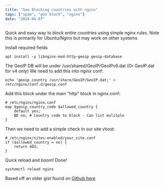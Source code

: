 ```yaml
---
title: "Geo Blocking countries with nginx"
tags: ["spam", "geo block", "nginx"]
date: "2024-04-07"
---
```


Quick and easy way to block entire countries using simple nginx rules.
Note this is primarily for Ubuntu/Nginx but may work on other systems

Install required fields
```shell
apt install -y libnginx-mod-http-geoip geoip-database
```

The GeoIP DB will be under /usr/shared/GeoIP/GeoIPv6.dat (Or GeoIP.dat for v4 only)
We need to add this into nginx conf:
```shell
echo 'geoip_country /usr/share/GeoIP/GeoIP.dat;' > /etc/nginx/conf.d/geoip.conf
```

Add this block under the main "http" block in nginx.conf:
```shell
# /etc/nginx/nginx.conf
map $geoip_country_code $allowed_country {
    default yes;
    BD no; # Country code to block - Can list mulitple
}
```

Then we need to add a simple check in our site vhost:
```shell
# /etc/nginx/sites-enabled/your_site.conf
if ($allowed_country = no) {
    return 403;
}
```

Quick reload and boom! Done!
```shell
systemctl reload nginx
```

Based off an older gist found on [Github here](https://gist.github.com/dunderrrrrr/8d3fced1f73de2d70ede38f39c88d215)
